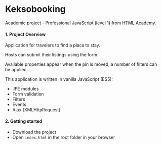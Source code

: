 # Keksobooking
Academic project - Professional JavaScript (level 1) from [HTML Academy](https://htmlacademy.ru).

#### 1. Project Overview
Application for travelers to find a place to stay.

Hosts can submit their listings using the form.

Available properties appear when the pin is moved, a number of filters can be applied.

This application is written in vanilla JavaScript (ES5):
* IIFE modules
* Form validation
* Filters
* Events
* Ajax (XMLHttpRequest)

#### 2. Getting started
* Download the project
* Open `index.html` in the root folder in your browser
